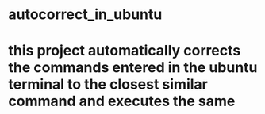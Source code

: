 # autocorrect_in_ubuntu
# this project automatically corrects the commands entered in the ubuntu terminal to the closest similar command and executes the same
